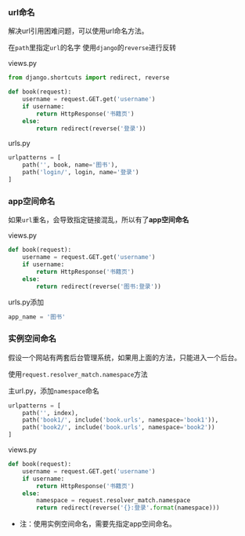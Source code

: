 ### url命名
解决url引用困难问题，可以使用url命名方法。

在`path`里指定`url`的名字
使用`django`的`reverse`进行反转

views.py

```python
from django.shortcuts import redirect, reverse

def book(request):
    username = request.GET.get('username')
    if username:
        return HttpResponse('书籍页')
    else:
        return redirect(reverse('登录'))

```

urls.py

```python
urlpatterns = [
    path('', book, name='图书'),
    path('login/', login, name='登录')
]

```
### app空间命名
如果`url`重名，会导致指定链接混乱，所以有了**app空间命名**

views.py

```python
def book(request):
    username = request.GET.get('username')
    if username:
        return HttpResponse('书籍页')
    else:
        return redirect(reverse('图书:登录'))
```

urls.py添加

```python
app_name = '图书'
```

### 实例空间命名
假设一个网站有两套后台管理系统，如果用上面的方法，只能进入一个后台。

使用`request.resolver_match.namespace`方法

主url.py，添加`namespace`命名

```python
urlpatterns = [
    path('', index),
    path('book1/', include('book.urls', namespace='book1')),
    path('book2/', include('book.urls', namespace='book2'))
]
```

views.py

```python
def book(request):
    username = request.GET.get('username')
    if username:
        return HttpResponse('书籍页')
    else:
        namespace = request.resolver_match.namespace
        return redirect(reverse('{}:登录'.format(namespace)))

```
* 注：使用实例空间命名，需要先指定app空间命名。




